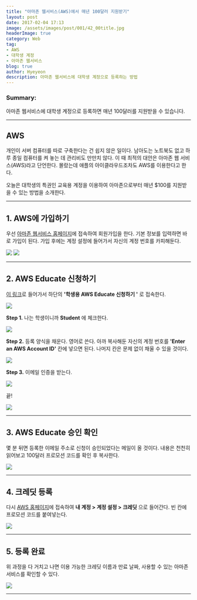 ```yaml
---
title: "아마존 웹서비스(AWS)에서 매년 100달러 지원받기"
layout: post
date: 2017-02-04 17:13
image: /assets/images/post/001/42_00title.jpg
headerImage: true
category: Web
tag:
- AWS
- 대학생 계정
- 아마존 웹서비스
blog: true
author: Hyeyeon
description: 아마존 웹서비스에 대학생 계정으로 등록하는 방법
---
```


### Summary:

아마존 웹서비스에 대학생 계정으로 등록하면 매년 100달러를 지원받을 수 있습니다.

---

## AWS

개인이 서버 컴퓨터를 따로 구축한다는 건 쉽지 않은 일이다. 남아도는 노트북도 없고 하루 종일 컴퓨터를 켜 놓는 데 관리비도 만만치 않다. 이 때 최적의 대안은 아마존 웹 서비스(AWS)라고 단언한다. 몰랐는데 애플의 아이클라우드조차도 AWS를 이용한다고 한다.

오늘은 대학생의 특권인 교육용 계정을 이용하여 아마존으로부터 매년 $100를 지원받을 수 있는 방법을 소개한다.

---

## 1. AWS에 가입하기

우선 [아마존 웹서비스 홈페이지](https://aws.amazon.com/ko/)에 접속하여 회원가입을 한다. 기본 정보를 입력하면 바로 가입이 된다. 가입 후에는 계정 설정에 들어가서 자신의 계정 번호를 카피해둔다.

![](/assets/images/post/001/42_01.png)
![](/assets/images/post/001/42_02.png)

---

## 2. AWS Educate 신청하기

[이 링크](https://aws.amazon.com/ko/education/awseducate/)로 들어가서 하단의 **'학생용 AWS Educate 신청하기 '** 로 접속한다.

![](/assets/images/post/001/42_03.png)

**Step 1.** 나는 학생이니까 **Student** 에 체크한다.

![](/assets/images/post/001/42_04.png)

**Step 2.** 등록 양식을 채운다. 영어로 쓴다. 아까 복사해둔 자신의 계정 번호를 **'Enter an AWS Account ID'** 칸에 넣으면 된다. 나머지 칸은 문제 없이 채울 수 있을 것이다.

![](/assets/images/post/001/42_05.png)

**Step 3.**  이메일 인증을 받는다.

![](/assets/images/post/001/42_06.png)

끝!

![](/assets/images/post/001/42_07.png)

---

## 3. AWS Educate 승인 확인

몇 분 뒤면 등록한 이메일 주소로 신청이 승인되었다는 메일이 올 것이다. 내용은 천천히 읽어보고 100달러 프로모션 코드를 확인 후 복사한다.

![](/assets/images/post/001/42_08.png)

---

## 4. 크레딧 등록

다시 [AWS 홈페이지](https://aws.amazon.com/ko/)에 접속하여 **내 계정 > 계정 설정 > 크레딧** 으로 들어간다. 빈 칸에 프로모션 코드를 붙여넣는다.

![](/assets/images/post/001/42_09.png)

---

## 5. 등록 완료

위 과정을 다 거치고 나면 이용 가능한 크레딧 이름과 만료 날짜, 사용할 수 있는 아마존 서비스를 확인할 수 있다.

![](/assets/images/post/001/42_10.png)

---
